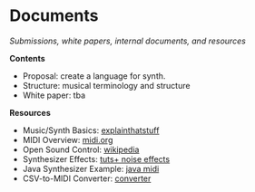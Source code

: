 Documents
=========
*Submissions, white papers, internal documents, and resources*


**Contents**

- Proposal: create a language for synth. 
- Structure: musical terminology and structure
- White paper: tba


**Resources**
 
- Music/Synth Basics: [explainthatstuff][basics]
- MIDI Overview: [midi.org][midi]
- Open Sound Control: [wikipedia][osc]
- Synthesizer Effects: [tuts+ noise effects][effects]
- Java Synthesizer Example: [java midi][java]
- CSV-to-MIDI Converter: [converter][csv]



<!-- footnotes -->
[basics]: http://www.explainthatstuff.com/synthesizers.html
[midi]: http://www.midi.org/aboutmidi/tut_midimusicsynth.php
[osc]: http://en.wikipedia.org/wiki/Open_Sound_Control
[effects]: http://audio.tutsplus.com/tutorials/production/essential-synthesis-part-1-synth-noise-effects/
[java]: http://xantorohara.blogspot.com/2008/01/simple-java-midi-synthesizer-sample.html
[csv]: http://www.penguinpeepshow.com/programs/csv-to-midi-converter/
